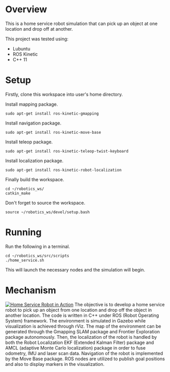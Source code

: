 # Overview
This is a home service robot simulation that can pick up an object at one location and drop off at another.

This project was tested using:
- Lubuntu
- ROS Kinetic
- C++ 11

# Setup
Firstly, clone this workspace into user's home directory.

Install mapping package.
```
sudo apt-get install ros-kinetic-gmapping
```

Install navigation package.
```
sudo apt-get install ros-kinetic-move-base
```

Install teleop package.
```
sudo apt-get install ros-kinetic-teleop-twist-keyboard
```

Install localization package.
```
sudo apt-get install ros-kinetic-robot-localization
```

Finally build the workspace.
```
cd ~/robotics_ws/
catkin_make
```

Don't forget to source the workspace.
```
source ~/robotics_ws/devel/setup.bash
```

# Running

Run the following in a terminal.
```
cd ~/robotics_ws/src/scripts
./home_service.sh
```
This will launch the necessary nodes and the simulation will begin.

# Mechanism
[![Home Service Robot in Action](https://youtu.be/aDHzU-5HDXc/0.jpg)](https://youtu.be/aDHzU-5HDXc "Home Service Robot in Action")
The objective is to develop a home service robot to pick up an object from one location and drop off the object in another location. The code is written in C++ under ROS (Robot Operating System) framework. The environment is simulated in Gazebo while visualization is achieved through rViz. The map of the environment can be generated through the Gmapping SLAM package and Frontier Exploration package autonomously. Then, the localization of the robot is handled by both the Robot Localization EKF (Extended Kalman Filter) package and AMCL (adaptive Monte Carlo localization) package in order to fuse odometry, IMU and laser scan data. Navigation of the robot is implemented by the Move Base package. ROS nodes are utilized to publish goal positions and also to display markers in the visualization.

